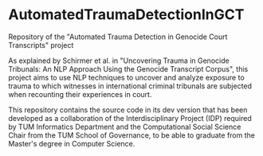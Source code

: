 # AutomatedTraumaDetectionInGCT
Repository of the "Automated Trauma Detection in Genocide Court Transcripts" project

As explained by Schirmer et al. in "Uncovering Trauma in Genocide Tribunals: An NLP Approach Using the Genocide Transcript Corpus", this project aims to use NLP techniques to uncover and analyze exposure to trauma to which witnesses in international criminal tribunals are subjected when recounting their experiences in court.

This repository contains the source code in its dev version that has been developed as a collaboration of the Interdisciplinary Project (IDP) required by TUM Informatics Department and the Computational Social Science Chair from the TUM School of Governance, to be able to graduate from the Master's degree in Computer Science.
